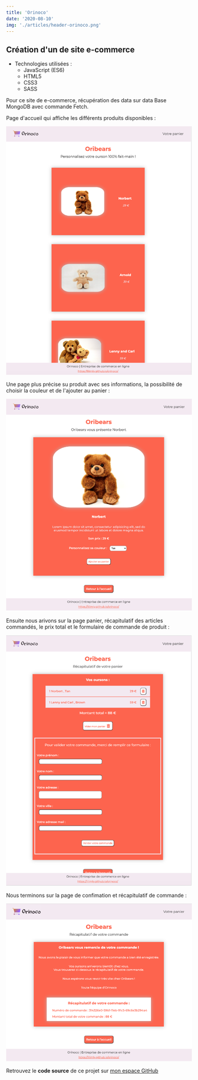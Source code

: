 ```yaml
---
title: 'Orinoco'
date: '2020-08-10'
img: './articles/header-orinoco.png'
---
```

## Création d'un de site e-commerce

* Technologies utilisées  :
    * JavaScript (ES6)
    * HTML5
    * CSS3
    * SASS

Pour ce site de e-commerce, récupération des data sur data Base MongoDB avec commande Fetch.

Page d'accueil qui affiche les différents produits disponibles :

![Page d'accueil](./img-orinoco/accueil-orinoco.png)

Une page plus précise su produit avec ses informations, la possibilité de choisir la couleur et de l'ajouter au panier :

![Image](./img-orinoco/page-produit-orinoco.png)

Ensuite nous arivons sur la page panier, récapitulatif des articles commandés, le prix total et le formulaire de commande de produit :

![Image](./img-orinoco/panier-orinoco.png)

Nous terminons sur la page de confimation et récapitulatif de commande :

![Image](./img-orinoco/confirmation-orinoco.png)

Retrouvez le **code source** de ce projet sur [mon espace GitHub](https://github.com/Lilimly/orinoco)